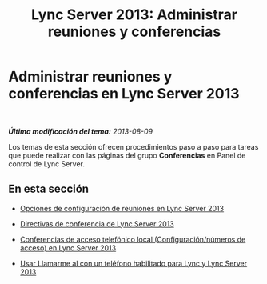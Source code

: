 ﻿---
title: 'Lync Server 2013: Administrar reuniones y conferencias'
TOCTitle: Administrar reuniones y conferencias
ms:assetid: 8d292e37-bf86-4762-8c28-ff6402505215
ms:mtpsurl: https://technet.microsoft.com/es-es/library/Gg182548(v=OCS.15)
ms:contentKeyID: 48275960
ms.date: 01/07/2017
mtps_version: v=OCS.15
ms.translationtype: HT
---

# Administrar reuniones y conferencias en Lync Server 2013

 

_**Última modificación del tema:** 2013-08-09_

Los temas de esta sección ofrecen procedimientos paso a paso para tareas que puede realizar con las páginas del grupo **Conferencias** en Panel de control de Lync Server.

## En esta sección

  - [Opciones de configuración de reuniones en Lync Server 2013](lync-server-2013-meeting-configuration-settings.md)

  - [Directivas de conferencia de Lync Server 2013](lync-server-2013-conferencing-policies.md)

  - [Conferencias de acceso telefónico local (Configuración/números de acceso) en Lync Server 2013](lync-server-2013-dial-in-conferencing-configuration-access-numbers.md)

  - [Usar Llamarme al con un teléfono habilitado para Lync y Lync Server 2013](lync-server-2013-using-call-me-at-with-a-lync-enabled-phone.md)


